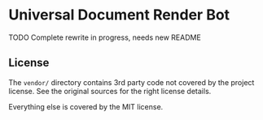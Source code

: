 # Universal Document Render Bot

TODO Complete rewrite in progress, needs new README

## License

The `vendor/` directory contains 3rd party code not covered by the project license.
See the original sources for the right license details.

Everything else is covered by the MIT license.

